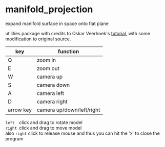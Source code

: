 manifold_projection
===================

expand manifold surface in space onto flat plane

utilities package with credits to Oskar Veerhoek's [tutorial](https://github.com/OskarVeerhoek/YouTube-tutorials), with some modification to original source.

| key | function |
|----|----|
| Q | zoom in |
| E | zoom out |
| W | camera up |
| S | camera down |
| A | camera left |
| D | camera right |
| arrow key | camera up/down/left/right |

`left  `click and drag to rotate model  
`right `click and drag to move model  
also `right` click to release mouse and thus you can hit the '`X`' to close the program


